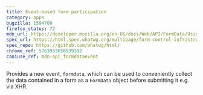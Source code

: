 ```yaml
---
title: Event-based form participation
category: apps
bugzilla: 1594708
firefox_status: 72
mdn_url: https://developer.mozilla.org/en-US/docs/Web/API/FormData/Using_FormData_Objects#Using_a_formdata_event
spec_url: https://html.spec.whatwg.org/multipage/form-control-infrastructure.html#the-formdataevent-interface
spec_repo: https://github.com/whatwg/html/
chrome_ref: 5763933658939392
caniuse_ref: mdn-api_formdataevent
---
```


Provides a new event, `formdata`, which can be used to conveniently collect the data contained in a form as a `FormData` object before submitting it e.g. via XHR.
